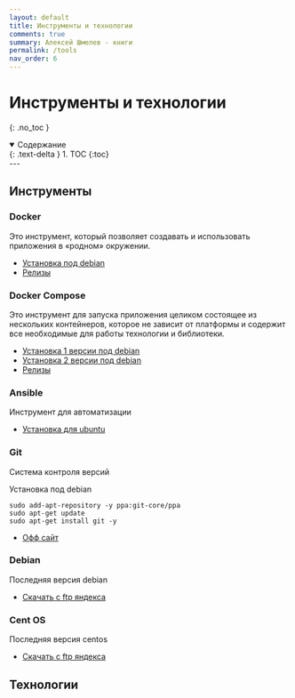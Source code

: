 ```yaml
---
layout: default
title: Инструменты и технологии
comments: true
summary: Алексей Шмелев - книги
permalink: /tools
nav_order: 6
---
```


# Инструменты и технологии
{: .no_toc }

<details open markdown="block">
  <summary>
    Содержание
  </summary>
  {: .text-delta }
1. TOC
{:toc}
</details>
---

## Инструменты

### Docker

Это инструмент, который позволяет создавать и использовать приложения в «родном» окружении.

- [Установка под debian](https://docs.docker.com/engine/install/debian/#install-using-the-repository)
- [Релизы](https://github.com/docker/cli/tags)

### Docker Compose

Это инструмент для запуска приложения целиком состоящее из нескольких контейнеров, которое не зависит от платформы и содержит все необходимые для работы технологии и библиотеки.

- [Установка 1 версии под debian](https://docs.docker.com/compose/install/#install-compose-on-linux-systems)
- [Установка 2 версии под debian](https://docs.docker.com/compose/cli-command/#install-on-linux)
- [Релизы](https://github.com/docker/compose/tags)

### Ansible

Инструмент для автоматизации

- [Установка для ubuntu](https://docs.ansible.com/ansible/latest/installation_guide/intro_installation.html#installing-ansible-on-ubuntu)

### Git

Система контроля версий

Установка под debian
```shell
sudo add-apt-repository -y ppa:git-core/ppa
sudo apt-get update
sudo apt-get install git -y
```

- [Офф сайт](https://git-scm.com/)

### Debian

Последняя версия debian

- [Скачать с ftp яндекса](https://mirror.yandex.ru/debian-cd/current/amd64/bt-cd/)

### Cent OS

Последняя версия centos

- [Скачать с ftp яндекса](https://ftp.yandex.ru/centos/8/isos/x86_64/)

## Технологии